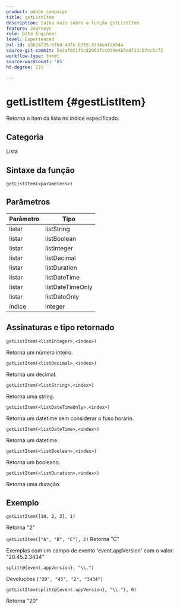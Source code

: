 ```yaml
---
product: adobe campaign
title: getListItem
description: Saiba mais sobre a função gstListItem
feature: Journeys
role: Data Engineer
level: Experienced
exl-id: a3b24f25-5f6d-44fe-b755-3734e4fab944
source-git-commit: 5e2af021f1c82063fcc0d4e4b5edf13c57cc6c72
workflow-type: tm+mt
source-wordcount: '85'
ht-degree: 21%

---
```


# getListItem {#gestListItem}

Retorna o item da lista no índice especificado.

## Categoria

Lista

## Sintaxe da função

`getListItem(<parameters>)`

## Parâmetros

| Parâmetro | Tipo |
|-----------|------------------|
| listar | listString |
| listar | listBoolean |
| listar | listInteger |
| listar | listDecimal |
| listar | listDuration |
| listar | listDateTime |
| listar | listDateTimeOnly |
| listar | listDateOnly |
| índice | integer |

## Assinaturas e tipo retornado

`getListItem(<listInteger>,<index>)`

Retorna um número inteiro.

`getListItem(<listDecimal>,<index>)`

Retorna um decimal.

`getListItem(<listString>,<index>)`

Retorna uma string.

`getListItem(<listDateTimeOnly>,<index>)`

Retorna um datetime sem considerar o fuso horário.

`getListItem(<listDateTime>,<index>)`

Retorna um datetime.

`getListItem(<listBoolean>,<index>)`

Retorna um booleano.

`getListItem(<listDuration>,<index>)`

Retorna uma duração.

## Exemplo

`getListItem([10, 2, 3], 1)`

Retorna &quot;2&quot;

`getListItem(["A", "B", "C"], 2)`
Retorna &quot;C&quot;

Exemplos com um campo de evento &#39;event.appVersion&#39; com o valor: &quot;20.45.2.3434&quot;

`split(@{event.appVersion}, "\\.")`

Devoluções `["20", "45", "2", "3434"]`

`getListItem(split(@{event.appVersion}, "\\."), 0)`

Retorna &quot;20&quot;
